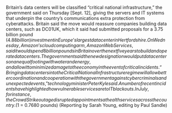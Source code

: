 Britain’s data centers will be classified “critical national infrastructure,” the government said on Thursday [Sept. 12], giving the servers and IT systems that underpin the country’s communications extra protection from cyberattacks.
Britain said the move would reassure companies building data centers, such as DC01UK, which it said had submitted proposals for a 3.75 billion pound ($4.88 billion) investment in Europe’s largest data center in Hertfordshire.
On Wednesday, Amazon’s cloud computing arm, Amazon Web Services, said it would spend 8 billion pounds in Britain over the next five years to build and operate data centers.
The government said the new designation would put data centers on an equal footing with water and energy, and allow it to minimize damage to the economy in the event of critical incidents.
“Bringing data centers into the Critical National Infrastructure regime will allow better coordination and cooperation with the government against cyber criminals and unexpected events,” technology minister Peter Kyle said.
A number of recent incidents have highlighted how vulnerable services are to IT blackouts. In July, for instance, the Crowd Strike outage disrupted appointments at health services across the country.
($1 = 0.7680 pounds)
(Reporting by Sarah Young, editing by Paul Sandle)